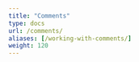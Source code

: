 ```yaml
---
title: "Comments"
type: docs
url: /comments/
aliases: [/working-with-comments/]
weight: 120
---
```


